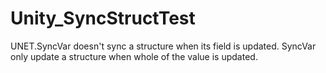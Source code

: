 # Unity_SyncStructTest
UNET.SyncVar doesn't sync a structure when its field is updated. SyncVar only update a structure when whole of the value is updated.
